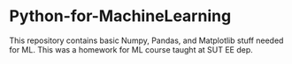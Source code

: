 # Python-for-MachineLearning
This repository contains basic Numpy, Pandas, and Matplotlib stuff needed for ML. This was a homework for ML course taught at SUT EE dep.
